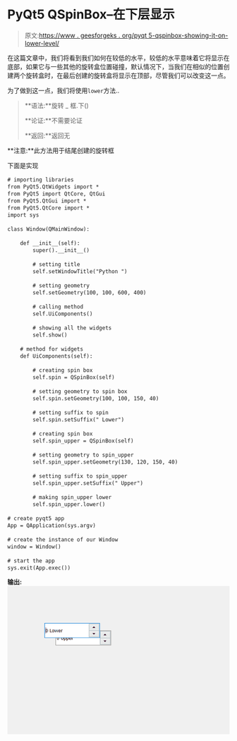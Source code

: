 # PyQt5 QSpinBox–在下层显示

> 原文:[https://www . geesforgeks . org/pyqt 5-qspinbox-showing-it-on-lower-level/](https://www.geeksforgeeks.org/pyqt5-qspinbox-showing-it-on-lower-level/)

在这篇文章中，我们将看到我们如何在较低的水平，较低的水平意味着它将显示在底部，如果它与一些其他的旋转盒位置碰撞，默认情况下，当我们在相似的位置创建两个旋转盒时，在最后创建的旋转盒将显示在顶部，尽管我们可以改变这一点。

为了做到这一点，我们将使用`lower`方法..

> **语法:**旋转 _ 框.下()
> 
> **论证:**不需要论证
> 
> **返回:**返回无

**注意:**此方法用于结尾创建的旋转框

下面是实现

```
# importing libraries
from PyQt5.QtWidgets import * 
from PyQt5 import QtCore, QtGui
from PyQt5.QtGui import * 
from PyQt5.QtCore import * 
import sys

class Window(QMainWindow):

    def __init__(self):
        super().__init__()

        # setting title
        self.setWindowTitle("Python ")

        # setting geometry
        self.setGeometry(100, 100, 600, 400)

        # calling method
        self.UiComponents()

        # showing all the widgets
        self.show()

    # method for widgets
    def UiComponents(self):

        # creating spin box
        self.spin = QSpinBox(self)

        # setting geometry to spin box
        self.spin.setGeometry(100, 100, 150, 40)

        # setting suffix to spin
        self.spin.setSuffix(" Lower")

        # creating spin box
        self.spin_upper = QSpinBox(self)

        # setting geometry to spin_upper
        self.spin_upper.setGeometry(130, 120, 150, 40)

        # setting suffix to spin_upper
        self.spin_upper.setSuffix(" Upper")

        # making spin_upper lower 
        self.spin_upper.lower()

# create pyqt5 app
App = QApplication(sys.argv)

# create the instance of our Window
window = Window()

# start the app
sys.exit(App.exec())
```

**输出:**
![](img/ab89378f5b6f59be3bc2351bf3de348d.png)